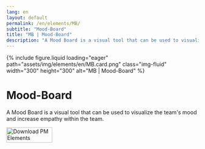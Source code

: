 ```yaml
---
lang: en
layout: default
permalink: /en/elements/MB/
subtitle: "Mood-Board"
title: "MB | Mood-Board"
description: "A Mood Board is a visual tool that can be used to visualize the team's mood and increase empathy within the team."
---
```


{% include figure.liquid loading="eager" path="assets/img/elements/en/MB.card.png" class="img-fluid" width="300" height="300" alt="MB | Mood-Board" %}

# Mood-Board

A Mood Board is a visual tool that can be used to visualize the team's mood and increase empathy within the team.

<a href="https://apps.apple.com/app/apple-store/id6738084498?pt=127441684&ct=website&mt=8">
  <img src="{{ "assets/img/en/appstore.png" | relative_url }}" width="120" height="40" alt="Download PM Elements">
</a>
